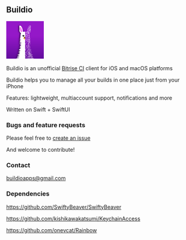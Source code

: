 ## Buildio
![Image](Shared/Assets.xcassets/AppIcon.appiconset/100.png) 

Buildio is an unofficial [Bitrise CI](https://bitrise.io) client for iOS and macOS platforms

Buildio helps you to manage all your builds in one place just from your iPhone

Features: lightweight, multiaccount support, notifications and more

Written on Swift + SwiftUI

### Bugs and feature requests
Please feel free to [create an issue](https://github.com/sergeykhliustin/buildio/issues)

And welcome to contribute!

### Contact
buildioapps@gmail.com

### Dependencies
https://github.com/SwiftyBeaver/SwiftyBeaver

https://github.com/kishikawakatsumi/KeychainAccess

https://github.com/onevcat/Rainbow
